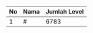 | No | Nama            | Jumlah Level |
|----|-----------------|--------------|
| 1  | #    |    6783        |
